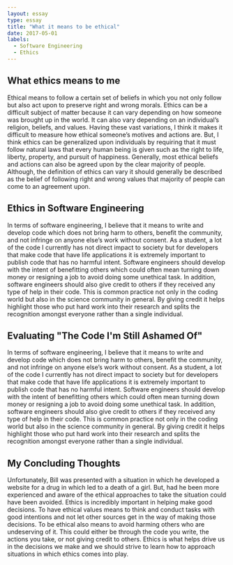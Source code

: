 ```yaml
---
layout: essay
type: essay
title: "What it means to be ethical"
date: 2017-05-01
labels:
  - Software Engineering
  - Ethics
---
```


## What ethics means to me

<p> Ethical means to follow a certain set of beliefs in which you not only follow but also act upon to preserve right and wrong morals. 
Ethics can be a difficult subject of matter because it can vary depending on how someone was brought up in the world. It can also vary 
depending on an individual’s religion, beliefs, and values. Having these vast variations, I think it makes it difficult to measure how 
ethical someone’s motives and actions are. But, I think ethics can be generalized upon individuals by requiring that it must follow 
natural laws that every human being is given such as the right to life, liberty, property, and pursuit of happiness. Generally, most 
ethical beliefs and actions can also be agreed upon by the clear majority of people. Although, the definition of ethics can vary it 
should generally be described as the belief of following right and wrong values that majority of people can come to an agreement upon. 
</p>

## Ethics in Software Engineering

<p> In terms of software engineering, I believe that it means to write and develop code which does not bring harm to others, benefit the 
community, and not infringe on anyone else’s work without consent. As a student, a lot of the code I currently has not direct impact to 
society but for developers that make code that have life applications it is extremely important to publish code that has no harmful 
intent. Software engineers should develop with the intent of benefitting others which could often mean turning down money or resigning a 
job to avoid doing some unethical task. In addition, software engineers should also give credit to others if they received any type of 
help in their code. This is common practice not only in the coding world but also in the science community in general. By giving credit 
it helps highlight those who put hard work into their research and splits the recognition amongst everyone rather than a single individual.
</p>

## Evaluating "The Code I'm Still Ashamed Of"

<p> In terms of software engineering, I believe that it means to write and develop code which does not bring harm to others, benefit the 
community, and not infringe on anyone else’s work without consent. As a student, a lot of the code I currently has not direct impact to 
society but for developers that make code that have life applications it is extremely important to publish code that has no harmful intent. 
Software engineers should develop with the intent of benefitting others which could often mean turning down money or resigning a job to 
avoid doing some unethical task. In addition, software engineers should also give credit to others if they received any type of help in 
their code. This is common practice not only in the coding world but also in the science community in general. By giving credit it helps 
highlight those who put hard work into their research and splits the recognition amongst everyone rather than a single individual. 
</p>

## My Concluding Thoughts

<p> Unfortunately, Bill was presented with a situation in which he developed a website for a drug in which led to a death of a girl. But, had 
he been more experienced and aware of the ethical approaches to take the situation could have been avoided. Ethics is incredibly important 
in helping make good decisions. To have ethical values means to think and conduct tasks with good intentions and not let other sources get 
in the way of making those decisions. To be ethical also means to avoid harming others who are undeserving of it. This could either be 
through the code you write, the actions you take, or not giving credit to others. Ethics is what helps drive us in the decisions we make and
we should strive to learn how to approach situations in which ethics comes into play.  
</p>
